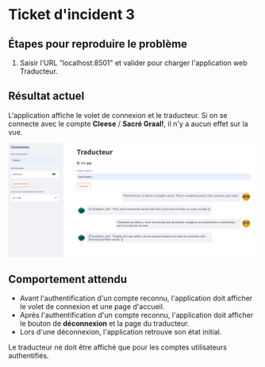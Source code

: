 # Ticket d'incident 3

## Étapes pour reproduire le problème
1. Saisir l'URL "localhost:8501" et valider pour charger l'application web Traducteur.

## Résultat actuel
L'application affiche le volet de connexion et le traducteur.
Si on se connecte avec le compte **Cleese** / **Sacré Graal!**, il n'y a aucun effet sur la vue.

![Capture d'écran de l'incident](./ressources/ticket3.png)

## Comportement attendu
- Avant l'authentification d'un compte reconnu, l'application doit afficher le volet de connexion et une page d'accueil.
- Après l'authentification d'un compte reconnu, l'application doit afficher le bouton de **déconnexion** et la page du traducteur.
- Lors d'une déconnexion, l'application retrouve son état initial.

Le traducteur ne doit être affiché que pour les comptes utilisateurs authentifiés.
